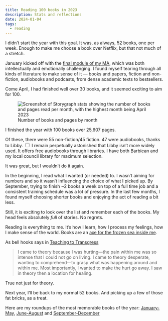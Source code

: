 ```yaml
---
title: Reading 100 books in 2023
description: Stats and reflections
date: 2024-01-04
tags:
  - reading 
---
```


I didn’t start the year with this goal. It was, as always, 52 books, one per week. Enough to make me choose a book over Netflix, but that not much of a stretch. 

January kicked off with the [final module of my MA](https://www.gold.ac.uk/pg/ma-ecology-culture-society/), which was both intellectually and emotionally challenging. I found myself tearing through all kinds of literature to make sense of it — books and papers, fiction and non-fiction, audiobooks and podcasts, from dense academic texts to bestsellers. 

Come April, I had finished well over 30 books, and it seemed exciting to aim for 100.


<figure>
  <img src="https://d2w9rnfcy7mm78.cloudfront.net/25495121/original_723d5f7523e3d308a138fcb155c7dbf8.png?1704304429?bc=0" alt="Screenshot of Storygraph stats showing the number of books and pages read per month, with the highest month being April 2023">
  <figcaption class="small-text">Number of books and pages by month</figcaption>
</figure>

I finished the year with 100 books over 25,607 pages.

<p>
  Of these, there were 55 non-fiction/45 fiction. 47 were audiobooks, thanks to Libby.<label for="sn-free-audiobooks" class="margin-toggle sidenote-number"></label>
  <input type="checkbox" id="sn-free-audiobooks" class="margin-toggle"/>
  <span class="sidenote">I remain perpetually astonished that Libby isn’t more widely used. It offers free audiobooks through libraries. I have both Barbican and my local council library for maximum selection.</span>
</p>

It was great, but I wouldn’t do it again. 

In the beginning, I read what I wanted (or needed) to. I wasn’t aiming for numbers and so it wasn’t influencing the choice of what I picked up. By September, trying to finish ~2 books a week on top of a full time job and a consistent training schedule was a lot of pressure. In the last few months, I found myself choosing shorter books and enjoying the act of reading a bit less. 

Still, it is exciting to look over the list and remember each of the books. My head feels absolutely _full_ of stories. No regrets. 

Reading is everything to me. It’s how I learn, how I process my feelings, how I make sense of the world. Books are an [axe for the frozen sea inside me](https://www.themarginalian.org/2014/06/06/kafka-on-books-and-reading/).

As bell hooks says in [Teaching to Transgress](https://bellhooksbooks.com/product/teaching-to-transgress/)

> I came to theory because I was hurting—the pain within me was so intense that I could not go on living. I came to theory desperate, wanting to comprehend—to grasp what was happening around and within me. Most importantly, I wanted to make the hurt go away. I saw in theory then a location for healing.

True not just for theory.

Next year, I’ll be back to my normal 52 books. And picking up a few of those fat bricks, as a treat. 

Here are my roundups of the most memorable books of the year: [January-May](/writing/book-roundup-jan-may-2023), [June-August](/writing/book-roundup-june-aug-2023) and [September-December](/writing/book-roundup-sept-dec-2023)